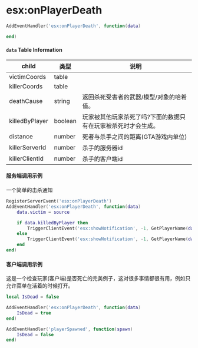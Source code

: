 # esx:onPlayerDeath

```lua
AddEventHandler('esx:onPlayerDeath', function(data)

end)
```

#### `data` Table Information

| child          | 类型    | 说明                                                                                        |
|----------------|---------|----------------------------------------------------------------------------------------------------|
| victimCoords   | table   |                                                                                                    |
| killerCoords   | table   |                                                                                                    |
| deathCause     | string  | 返回杀死受害者的武器/模型/对象的哈希值。                                                               |
| killedByPlayer | boolean | 玩家被其他玩家杀死了吗?下面的数据只有在玩家被杀死时才会生成。                                            |
| distance       | number  | 死者与杀手之间的距离(GTA游戏内单位)                                                                   |
| killerServerId | number  | 杀手的服务器id                                                                                       |
| killerClientId | number  | 杀手的客户端id                                                                                       |

#### 服务端调用示例

一个简单的击杀通知

```lua
RegisterServerEvent('esx:onPlayerDeath')
AddEventHandler('esx:onPlayerDeath', function(data)
	data.victim = source

	if data.killedByPlayer then
		TriggerClientEvent('esx:showNotification', -1, GetPlayerName(data.victim) .. 'was killed by ' .. GetPlayerName(data.killerServerId) .. ' from ' .. data.distance .. ' units')
	else
		TriggerClientEvent('esx:showNotification', -1, GetPlayerName(data.victim) .. ' died')
	end
end)
```

#### 客户端调用示例

这是一个检查玩家(客户端)是否死亡的完美例子，这对很多事情都很有用，例如只允许菜单在活着的时候打开。

```lua
local IsDead = false

AddEventHandler('esx:onPlayerDeath', function(data)
	IsDead = true
end)

AddEventHandler('playerSpawned', function(spawn)
	IsDead = false
end)
```

